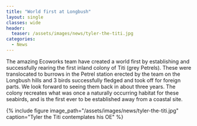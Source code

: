 ```yaml
---
title: "World first at Longbush"
layout: single
classes: wide
header:
  teaser: /assets/images/news/tyler-the-titi.jpg
categories:
  - News
---
```


The amazing Ecoworks team have created a world first by establishing and successfully rearing the first inland colony of Titi (grey Petrels). These were translocated to burrows in the Petrel station erected by the team on the Longbush hills and 3 birds successfully fledged and took off for foreign parts. We look forward to seeing them back in about three years. The colony recreates what was once a naturally occurring habitat for these seabirds, and is the first ever to be established away from a coastal site.

{% include figure image_path="/assets/images/news/tyler-the-titi.jpg" caption="Tyler the Titi contemplates his OE" %}